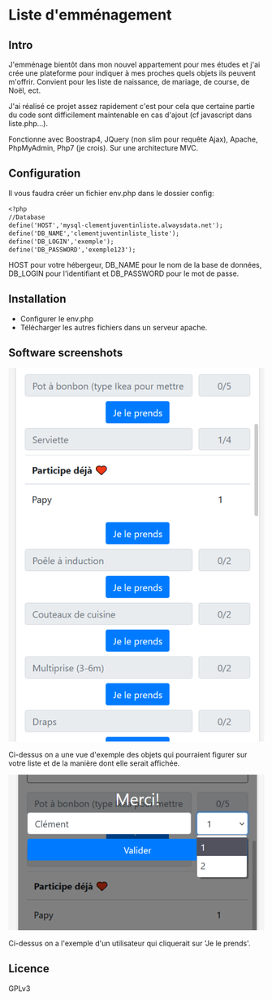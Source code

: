 # Liste d'emménagement

## Intro
J'emménage bientôt dans mon nouvel appartement pour mes études et j'ai crée une plateforme pour indiquer à mes proches quels objets ils peuvent m'offrir.
Convient pour les liste de naissance, de mariage, de course, de Noël, ect.

J'ai réalisé ce projet assez rapidement c'est pour cela que certaine partie du code sont difficilement maintenable en cas d'ajout (cf javascript dans liste.php...).

Fonctionne avec Boostrap4, JQuery (non slim pour requête Ajax), Apache, PhpMyAdmin, Php7 (je crois). Sur une architecture MVC.
 
## Configuration

Il vous faudra créer un fichier env.php dans le dossier config:

```
<?php
//Database
define('HOST','mysql-clementjuventinliste.alwaysdata.net');
define('DB_NAME','clementjuventinliste_liste');
define('DB_LOGIN','exemple');
define('DB_PASSWORD','exemple123');

```

HOST pour votre hébergeur, DB_NAME pour le nom de la base de données, DB_LOGIN pour l'identifiant et DB_PASSWORD pour le mot de passe.

## Installation

- Configurer le env.php
- Télécharger les autres fichiers dans un serveur apache.

## Software screenshots

![--](doc/1.PNG)

Ci-dessus on a une vue d'exemple des objets qui pourraient figurer sur votre liste et de la manière dont elle serait affichée.

![--](doc/2.PNG)

Ci-dessus on a l'exemple d'un utilisateur qui cliquerait sur 'Je le prends'.

## Licence

GPLv3
